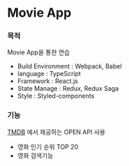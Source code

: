 # Movie App

### 목적

Movie App을 통한 연습

- Build Environment : Webpack, Babel
- language : TypeScript
- Framework : React.js
- State Manage : Redux, Redux Saga
- Style : Styled-components

### 기능

[TMDB](https://www.themoviedb.org/documentation/api?language=ko) 에서 제공하는 OPEN API 사용

- 영화 인기 순위 TOP 20
- 영화 검색기능
